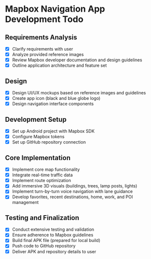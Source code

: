 # Mapbox Navigation App Development Todo

## Requirements Analysis
- [x] Clarify requirements with user
- [x] Analyze provided reference images
- [x] Review Mapbox developer documentation and design guidelines
- [x] Outline application architecture and feature set

## Design
- [x] Design UI/UX mockups based on reference images and guidelines
- [x] Create app icon (black and blue globe logo)
- [x] Design navigation interface components

## Development Setup
- [x] Set up Android project with Mapbox SDK
- [x] Configure Mapbox tokens
- [x] Set up GitHub repository connection

## Core Implementation
- [x] Implement core map functionality
- [x] Integrate real-time traffic data
- [x] Implement route optimization
- [x] Add immersive 3D visuals (buildings, trees, lamp posts, lights)
- [x] Implement turn-by-turn voice navigation with lane guidance
- [x] Develop favorites, recent destinations, home, work, and POI management

## Testing and Finalization
- [x] Conduct extensive testing and validation
- [x] Ensure adherence to Mapbox guidelines
- [x] Build final APK file (prepared for local build)
- [x] Push code to GitHub repository
- [x] Deliver APK and repository details to user
